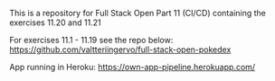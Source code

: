 This is a repository for Full Stack Open Part 11 (CI/CD)
containing the exercises 11.20 and 11.21

For exercises 11.1 - 11.19 see the repo below:
https://github.com/valtteriingervo/full-stack-open-pokedex

App running in Heroku:
https://own-app-pipeline.herokuapp.com/